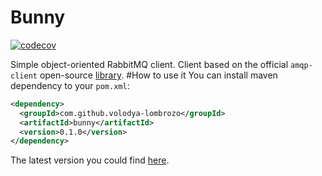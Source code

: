 # Bunny 
[![codecov](https://codecov.io/gh/volodya-lombrozo/bunny/branch/master/graph/badge.svg?token=FJTI0QCEX7)](https://codecov.io/gh/volodya-lombrozo/bunny)

Simple object-oriented RabbitMQ client. Client based 
on the official `amqp-client` open-source [library](https://github.com/rabbitmq/rabbitmq-java-client/).
#How to use it
You can  install maven dependency to your `pom.xml`:
```xml
<dependency>
  <groupId>com.github.volodya-lombrozo</groupId>
  <artifactId>bunny</artifactId>
  <version>0.1.0</version>
</dependency>
```
The latest version you could find [here](https://search.maven.org/artifact/com.github.volodya-lombrozo/bunny).
